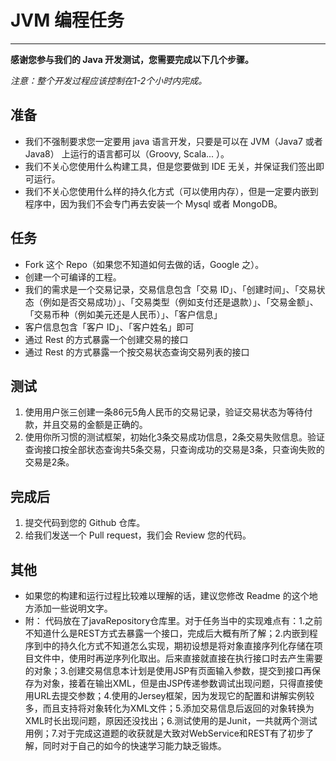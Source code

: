 # JVM 编程任务
-------------------

**感谢您参与我们的 Java 开发测试，您需要完成以下几个步骤。**

*注意：整个开发过程应该控制在1-2个小时内完成。*

## 准备
* 我们不强制要求您一定要用 java 语言开发，只要是可以在 JVM（Java7 或者 Java8） 上运行的语言都可以（Groovy, Scala... ）。
* 我们不关心您使用什么构建工具，但是您要做到 IDE 无关，并保证我们签出即可运行。
* 我们不关心您使用什么样的持久化方式（可以使用内存），但是一定要内嵌到程序中，因为我们不会专门再去安装一个 Mysql 或者 MongoDB。

## 任务
* Fork 这个 Repo（如果您不知道如何去做的话，Google 之）。
* 创建一个可编译的工程。
* 我们的需求是一个交易记录，交易信息包含「交易 ID」、「创建时间」、「交易状态（例如是否交易成功）」、「交易类型（例如支付还是退款）」、「交易金额」、「交易币种（例如美元还是人民币）」、「客户信息」
* 客户信息包含「客户 ID」、「客户姓名」即可
* 通过 Rest 的方式暴露一个创建交易的接口
* 通过 Rest 的方式暴露一个按交易状态查询交易列表的接口

## 测试
1. 使用用户张三创建一条86元5角人民币的交易记录，验证交易状态为等待付款，并且交易的金额是正确的。
2. 使用你所习惯的测试框架，初始化3条交易成功信息，2条交易失败信息。验证查询接口按全部状态查询共5条交易，只查询成功的交易是3条，只查询失败的交易是2条。


## 完成后
1. 提交代码到您的 Github 仓库。
2. 给我们发送一个 Pull request，我们会 Review 您的代码。

## 其他
* 如果您的构建和运行过程比较难以理解的话，建议您修改 Readme 的这个地方添加一些说明文字。
* 附：
代码放在了javaRepository仓库里。对于任务当中的实现难点有：1.之前不知道什么是REST方式去暴露一个接口，完成后大概有所了解；2.内嵌到程序到中的持久化方式不知道怎么实现，期初设想是将对象直接序列化存储在项目文件中，使用时再逆序列化取出。后来直接就直接在执行接口时去产生需要的对象；3.创建交易信息本计划是使用JSP有页面输入参数，提交到接口再保存为对象，接着在输出XML，但是由JSP传递参数调试出现问题，只得直接使用URL去提交参数；4.使用的Jersey框架，因为发现它的配置和讲解实例较多，而且支持将对象转化为XML文件；5.添加交易信息后返回的对象转换为XML时长出现问题，原因还没找出；6.测试使用的是Junit，一共就两个测试用例；7.对于完成这道题的收获就是大致对WebService和REST有了初步了解，同时对于自己的如今的快速学习能力缺乏锻炼。
